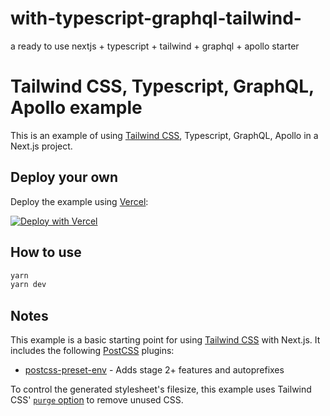 # with-typescript-graphql-tailwind-
a ready to use nextjs + typescript + tailwind + graphql + apollo starter

# Tailwind CSS, Typescript, GraphQL, Apollo example

This is an example of using [Tailwind CSS](https://tailwindcss.com), Typescript, GraphQL, Apollo in a Next.js project.

## Deploy your own

Deploy the example using [Vercel](https://vercel.com):

[![Deploy with Vercel](https://vercel.com/button)](https://vercel.com/import/project?template=https://github.com/PeerRich/with-typescript-graphql-tailwind-/)

## How to use

```bash
yarn
yarn dev

```

## Notes

This example is a basic starting point for using [Tailwind CSS](https://tailwindcss.com) with Next.js. It includes the following [PostCSS](https://github.com/postcss/postcss) plugins:

- [postcss-preset-env](https://preset-env.cssdb.org/) - Adds stage 2+ features and autoprefixes

To control the generated stylesheet's filesize, this example uses Tailwind CSS' [`purge` option](https://tailwindcss.com/docs/controlling-file-size/#removing-unused-css) to remove unused CSS.
